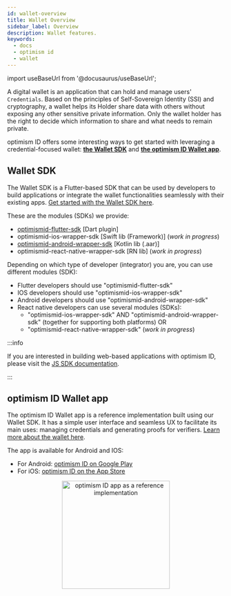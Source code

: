 ```yaml
---
id: wallet-overview
title: Wallet Overview
sidebar_label: Overview
description: Wallet features.
keywords:
  - docs
  - optimism id
  - wallet
---
```


import useBaseUrl from '@docusaurus/useBaseUrl';

A digital wallet is an application that can hold and manage users' `Credentials`. Based on the principles of Self-Sovereign Identity (SSI) and cryptography, a wallet helps its Holder share data with others without exposing any other sensitive private information. Only the wallet holder has the right to decide which information to share and what needs to remain private.

optimism ID offers some interesting ways to get started with leveraging a credential-focused wallet: [**the Wallet SDK**](#wallet-sdk) and [**the optimism ID Wallet app**](#optimism-id-wallet-app).

## Wallet SDK

The Wallet SDK is a Flutter-based SDK that can be used by developers to build applications or integrate the wallet functionalities seamlessly with their existing apps. [Get started with the Wallet SDK here](./wallet-sdk/optimismid-sdk/optimismid-sdk-overview.md).

These are the modules (SDKs) we provide:

- [optimismid-flutter-sdk](https://github.com/optimismID/optimismid-flutter-sdk) \[Dart plugin\]
- optimismid-ios-wrapper-sdk \[Swift lib (Framework)\] (_work in progress_)
- [optimismid-android-wrapper-sdk](https://github.com/optimismID/optimismid-android-sdk) \[Kotlin lib (.aar)\]
- optimismid-react-native-wrapper-sdk \[RN lib\] (_work in progress_)

Depending on which type of developer (integrator) you are, you can use different modules (SDK):

- Flutter developers should use "optimismid-flutter-sdk"
- IOS developers should use "optimismid-ios-wrapper-sdk"
- Android developers should use "optimismid-android-wrapper-sdk"
- React native developers can use several modules (SDKs):
  - "optimismid-ios-wrapper-sdk" AND "optimismid-android-wrapper-sdk" (together for supporting both platforms)
    OR
  - "optimismid-react-native-wrapper-sdk" (_work in progress_)

:::info

If you are interested in building web-based applications with optimism ID, please visit the [<ins>JS SDK documentation</ins>](/docs/js-sdk/js-sdk-overview.md).

:::

## optimism ID Wallet app

The optimism ID Wallet app is a reference implementation built using our Wallet SDK. It has a simple user interface and seamless UX to facilitate its main uses: managing credentials and generating proofs for verifiers. [Learn more about the wallet here](./wallet-sdk/optimismid-app.md).

The app is available for Android and IOS:

- For Android: <a href="https://play.google.com/store/apps/details?id=com.optimismid.wallet" target="_blank">optimism ID on Google Play</a>
- For iOS: <a href="https://apps.apple.com/us/app/optimism-id/id1629870183" target="_blank">optimism ID on the App Store</a>

<div align="center">
<img src={useBaseUrl("img/wallet/wallet-main-page.jpeg")} alt="optimism ID app as a reference implementation" width="250" align="center" />
</div>
<br></br>
